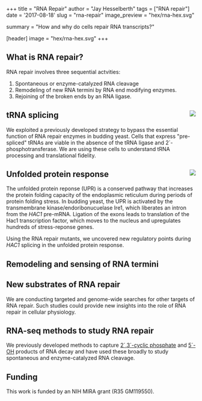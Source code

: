 +++
title = "RNA Repair"
author = "Jay Hesselberth"
tags = ["RNA repair"]
date = '2017-08-18'
slug = "rna-repair"
image_preview = "hex/rna-hex.svg"

summary = "How and why do cells repair RNA transcripts?"

[header]
  image = "hex/rna-hex.svg"
+++

## What is RNA repair?

RNA repair involves three sequential actvities:

1. Spontaneous or enzyme-catalyzed RNA cleavage
2. Remodeling of new RNA termini by RNA end modifying enzymes.
3. Rejoining of the broken ends by an RNA ligase.


## tRNA splicing <img style="float: right;" src="/img/figure/trna-block.svg">

We exploited a previously developed strategy to bypass the essential function of RNA repair enzymes in budding yeast. Cells that express "pre-spliced" tRNAs are viable in the absence of the tRNA ligase and 2´-phosphotransferase. We are using these cells to understand tRNA processing and translational fidelity.

## Unfolded protein response  <img style="float: right;" src="/img/figure/upr.svg">

The unfolded protein reponse (UPR) is a conserved pathway that increases the protein folding capacity of the endoplasmic reticulum during periods of protein folding stress. In budding yeast, the UPR is activated by the transmembrane kinase/endoribonucuelase Ire1, which liberates an intron from the *HAC1* pre-mRNA. Ligation of the exons leads to translation of the Hac1 transcription factor, which moves to the nucleus and upregulates hundreds of stress-reponse genes.

Using the RNA repair mutants, we uncovered new regulatory points during *HAC1* splicing in the unfolded protein response. 

## Remodeling and sensing of RNA termini


## New substrates of RNA repair

We are conducting targeted and genome-wide searches for other targets of RNA repair. Such studies could provide new insights into the role of RNA repair in cellular physiology.

## RNA-seq methods to study RNA repair

We previously developed methods to capture [2´,3´-cyclic phosphate](/publication/2010/Schutz) and [5´-OH](/publication/2015/Peach) products of RNA decay and have used these broadly to study spontaneous and enzyme-catalyzed RNA cleavage.

## Funding

This work is funded by an NIH MIRA grant (R35 GM119550).
